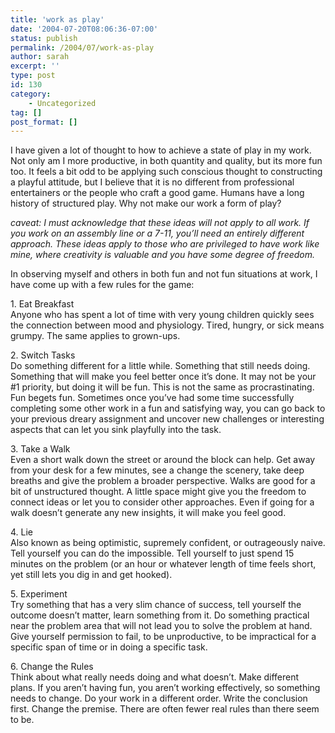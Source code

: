 ```yaml
---
title: 'work as play'
date: '2004-07-20T08:06:36-07:00'
status: publish
permalink: /2004/07/work-as-play
author: sarah
excerpt: ''
type: post
id: 130
category:
    - Uncategorized
tag: []
post_format: []
---
```

I have given a lot of thought to how to achieve a state of play in my work. Not only am I more productive, in both quantity and quality, but its more fun too. It feels a bit odd to be applying such conscious thought to constructing a playful attitude, but I believe that it is no different from professional entertainers or the people who craft a good game. Humans have a long history of structured play. Why not make our work a form of play?

*caveat: I must acknowledge that these ideas will not apply to all work. If you work on an assembly line or a 7-11, you’ll need an entirely different approach. These ideas apply to those who are privileged to have work like mine, where creativity is valuable and you have some degree of freedom.*

In observing myself and others in both fun and not fun situations at work, I have come up with a few rules for the game:

1\. Eat Breakfast  
Anyone who has spent a lot of time with very young children quickly sees the connection between mood and physiology. Tired, hungry, or sick means grumpy. The same applies to grown-ups.

2\. Switch Tasks  
Do something different for a little while. Something that still needs doing. Something that will make you feel better once it’s done. It may not be your #1 priority, but doing it will be fun. This is not the same as procrastinating. Fun begets fun. Sometimes once you’ve had some time successfully completing some other work in a fun and satisfying way, you can go back to your previous dreary assignment and uncover new challenges or interesting aspects that can let you sink playfully into the task.

3\. Take a Walk  
Even a short walk down the street or around the block can help. Get away from your desk for a few minutes, see a change the scenery, take deep breaths and give the problem a broader perspective. Walks are good for a bit of unstructured thought. A little space might give you the freedom to connect ideas or let you to consider other approaches. Even if going for a walk doesn’t generate any new insights, it will make you feel good.

4\. Lie  
Also known as being optimistic, supremely confident, or outrageously naive. Tell yourself you can do the impossible. Tell yourself to just spend 15 minutes on the problem (or an hour or whatever length of time feels short, yet still lets you dig in and get hooked).

5\. Experiment  
Try something that has a very slim chance of success, tell yourself the outcome doesn’t matter, learn something from it. Do something practical near the problem area that will not lead you to solve the problem at hand. Give yourself permission to fail, to be unproductive, to be impractical for a specific span of time or in doing a specific task.

6\. Change the Rules  
Think about what really needs doing and what doesn’t. Make different plans. If you aren’t having fun, you aren’t working effectively, so something needs to change. Do your work in a different order. Write the conclusion first. Change the premise. There are often fewer real rules than there seem to be.